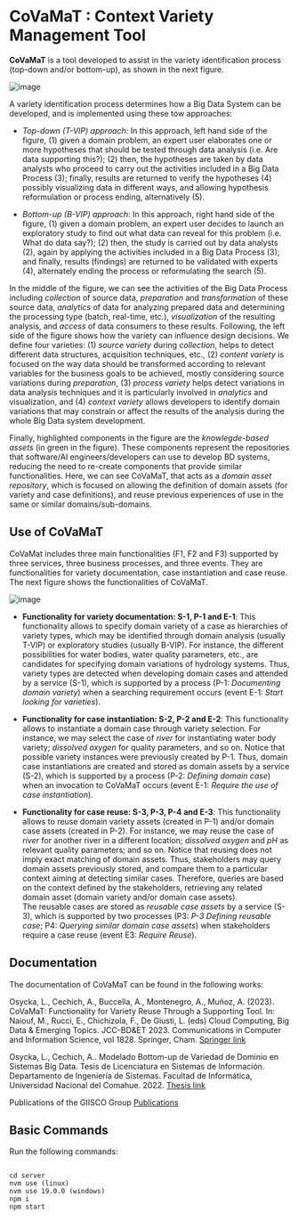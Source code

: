 # CoVaMaT : Context Variety Management Tool

**CoVaMaT** is a tool developed to assist in the variety identification process (top-down and/or bottom-up), as shown in the next figure.

![image](https://github.com/user-attachments/assets/d917618e-8b86-471f-952c-ddcf7001ee47)

 A variety identification process determines how  a Big Data System can be developed, and  is implemented using these tow approaches:

+ *Top-down (T-VIP) approach*: In this approach, left hand side of the figure,  (1) given a domain problem, an expert user elaborates one or more hypotheses that should be tested through data analysis (i.e. Are data supporting this?); (2) then, the hypotheses are taken by data analysts who proceed to carry out  the activities included in a Big Data Process (3); finally, results are returned to verify the hypotheses (4) possibly visualizing data in different ways, and allowing hypothesis reformulation or process ending, alternatively (5). 

+ *Bottom-up (B-VIP) approach*: In this approach, right hand side of the figure, (1) given a domain problem, an expert user decides to launch an exploratory study to find out what data can reveal for this problem (i.e. What do data say?); (2) then, the study is carried out by data analysts (2), again by applying the activities included in a Big Data Process (3); and finally, results (findings) are returned to be validated with experts (4), alternately ending the process or reformulating the search (5).

In the middle of the figure, we can see the activities of the Big Data Process including *collection* of source data, *preparation* and *transformation* of these source data, *analytics* of data for analyzing prepared data and determining the processing type (batch, real-time, etc.), *visualization* of the resulting analysis, and *access* of data consumers to these results. 
Following, the left side of the figure shows how the variety can influence design decisions. We define four varieties: (1) *source variety* during *collection*,  helps to detect different data structures, acquisition techniques, etc., (2) *content variety* is focused on the way data should be transformed according to relevant variables for the business goals to be achieved, mostly considering source variations during *preparation*, (3) *process variety*  helps detect variations in data analysis techniques and it is particularly involved in *analytics* and visualization, and (4) *context variety* allows developers to identify domain variations that may constrain or affect the results of the analysis during the whole Big Data system development. 


Finally, highlighted components in the figure are the *knowlegde-based assets* (in green in the figure). These components represent the repositories that software/AI engineers/developers can use to develop BD systems, reducing the need to re-create components that provide similar functionalities.  Here, we can see CoVaMaT, that  acts as a *domain asset repository*, which is focused on allowing the definition of domain assets (for variety and case definitions), and reuse previous experiences of use in the same or similar domains/sub-domains. 

## Use of CoVaMaT

CoVaMat includes three main functionalities (F1, F2 and F3) supported by three services, three business processes, and three events. They are functionalities for variety documentation, case instantiation and  case reuse. The next figure shows the functionalities of CoVaMaT.

![image](https://github.com/user-attachments/assets/5e1131f0-a9c2-40e7-86f5-2b643bbbe99e)

* **Functionality for variety documentation: S-1, P-1 and E-1**: This functionality allows to specify domain variety of a case as hierarchies of variety types, which may be identified through domain analysis (usually T-VIP) or exploratory studies (usually B-VIP). For instance, the different possibilities for water bodies, water quality parameters, etc., are candidates for specifying domain variations of hydrology systems. Thus, variety types are detected when developing domain cases and attended by a service (S-1), which is supported by a process (P-1: *Documenting domain variety*) when a searching requirement occurs (event E-1: *Start looking for varieties*).

* **Functionality for case instantiation: S-2, P-2 and E-2**: This functionality allows to instantiate a domain case through variety selection. For instance, we may select the case of *river* for instantiating water body variety; *dissolved oxygen* for quality parameters, and so on.  Notice that possible variety instances were previously created by P-1. Thus, domain case instantiations are created and stored as domain assets by a service (S-2), which is supported by a process (P-2: *Defining domain case*) when an invocation to CoVaMaT occurs (event E-1: *Require the use of case instantiation*).

* **Functionality for case reuse: S-3, P-3, P-4 and E-3**: This functionality allows to reuse domain variety assets (created in P-1) and/or domain case assets (created in P-2). For instance, we may reuse the case of *river* for another river in a different location; *dissolved oxygen* and *pH* as relevant quality parameters; and so on. Notice that reusing does not imply exact matching of domain assets. Thus, stakeholders may query domain assets previously stored, and compare them to a particular context aiming at detecting similar cases. Therefore, queries are based on the context defined by the stakeholders, retrieving any related domain asset (domain variety and/or domain case assets).   
The reusable cases are stored as *reusable case assets* by a service (S-3), which is supported by two processes (P3: *P-3 Defining reusable case*; P4: *Querying similar domain case assets*) when stakeholders require a case reuse (event E3: *Require Reuse*).

## Documentation

The documentation of CoVaMaT can be found in the following works:

Osycka, L., Cechich, A., Buccella, A., Montenegro, A., Muñoz, A. (2023). CoVaMaT: Functionality for Variety Reuse Through a Supporting Tool. In: Naiouf, M., Rucci, E., Chichizola, F., De Giusti, L. (eds) Cloud Computing, Big Data & Emerging Topics. JCC-BD&ET 2023. Communications in Computer and Information Science, vol 1828. Springer, Cham. [Springer link](https://doi.org/10.1007/978-3-031-40942-4_5)

Osycka, L., Cechich, A.. Modelado Bottom-up de Variedad de Dominio en Sistemas Big Data. Tesis de Licenciatura en Sistemas de Información. Departamento de Ingeniería de Sistemas. Facultad de Informática, Universidad Nacional del Comahue. 2022. [Thesis link](https://www.fi.uncoma.edu.ar/index.php/nuevos-lic-lsi/osycka-liam-modelado-bottom-up-de-variedad-de-dominio-en-sistemas-big-data-noviembre-2022/)

Publications of the GIISCO Group [Publications](https://giisco.fi.uncoma.edu.ar/publicaciones-trs/)

## Basic Commands

Run the following commands:

<pre>
<code>
cd server
nvm use (linux)
nvm use 19.0.0 (windows)
npm i
npm start
</code></pre>
